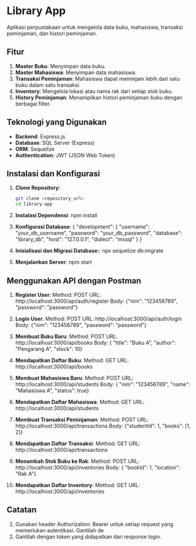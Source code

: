 # Library App

Aplikasi perpustakaan untuk mengelola data buku, mahasiswa, transaksi peminjaman, dan histori peminjaman.

## Fitur

1. **Master Buku**: Menyimpan data buku.
2. **Master Mahasiswa**: Menyimpan data mahasiswa.
3. **Transaksi Peminjaman**: Mahasiswa dapat meminjam lebih dari satu buku dalam satu transaksi.
4. **Inventory**: Mengelola lokasi atau nama rak dari setiap stok buku.
5. **History Peminjaman**: Menampilkan histori peminjaman buku dengan berbagai filter.

## Teknologi yang Digunakan

- **Backend**: Express.js
- **Database**: SQL Server (Express)
- **ORM**: Sequelize
- **Authentication**: JWT (JSON Web Token)

## Instalasi dan Konfigurasi

1. **Clone Repository**:
   ```sh
   git clone <repository_url>
   cd library-app

2. **Instalasi Dependensi**:
   npm install

3. **Konfigurasi Database**:
   {
  "development": {
    "username": "your_db_username",
    "password": "your_db_password",
    "database": "library_db",
    "host": "127.0.0.1",
    "dialect": "mssql"
  }
}

4. **Inisialisasi dan Migrasi Database:**:
    npx sequelize db:migrate

5. **Menjalankan Server**:
   npm start


## Menggunakan API dengan Postman

1. **Register User**:
    Method: POST
    URL: http://localhost:3000/api/auth/register
    Body: {"nim": "123456789", "password": "password"}

2. **Login User**:
    Method: POST
    URL: http://localhost:3000/api/auth/login
    Body: {"nim": "123456789", "password": "password"}

3. **Membuat Buku Baru**:
    Method: POST
    URL: http://localhost:3000/api/books
    Body: { "title": "Buku A", "author": "Pengarang A", "stock": 10}

4. **Mendapatkan Daftar Buku**:
    Method: GET
    URL: http://localhost:3000/api/books

5. **Membuat Mahasiswa Baru**:
    Method: POST
    URL: http://localhost:3000/api/students
    Body: { "nim": "123456789", "name": "Mahasiswa A", "status": true}

6. **Mendapatkan Daftar Mahasiswa**:
    Method: GET
    URL: http://localhost:3000/api/students

7. **Membuat Transaksi Peminjaman**:
    Method: POST
    URL: http://localhost:3000/api/transactions
    Body: {"studentId": 1, "books": [1, 2]}

8. **Mendapatkan Daftar Transaksi**:
    Method: GET
    URL: http://localhost:3000/api/transactions

9. **Menambah Stok Buku ke Rak**:
    Method: POST
    URL: http://localhost:3000/api/inventories
    Body: { "bookId": 1, "location": "Rak A"}

10. **Mendapatkan Daftar Inventory**:
    Method: GET
    URL: http://localhost:3000/api/inventories


## Catatan
1. Gunakan header Authorization: Bearer <token> untuk setiap request yang memerlukan autentikasi.
Gantilah <token> de
2. Gantilah <token> dengan token yang didapatkan dari response login.



